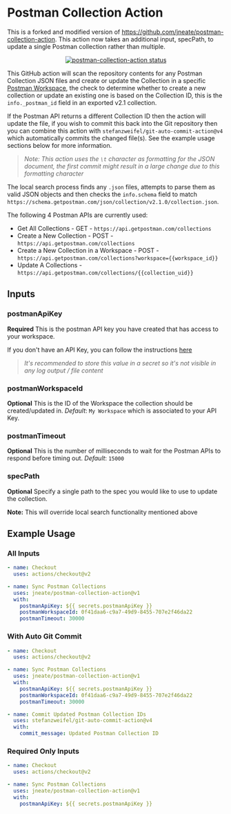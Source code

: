 # Postman Collection Action

This is a forked and modified version of https://github.com/jneate/postman-collection-action. This action now takes an additional input, specPath, to update a single Postman collection rather than multiple.

<p align="center">
  <a href="https://github.com/jneate/postman-collection-action/actions"><img alt="postman-collection-action status" src="https://github.com/jneate/postman-collection-action/workflows/build-test/badge.svg"></a>
</p>

This GitHub action will scan the repository contents for any Postman Collection JSON files and create or update the Collection in a specific [Postman Workspace](https://web.postman.co/workspace), the check to determine whether to create a new collection or update an existing one is based on the Collection ID, this is the `info._postman_id` field in an exported v2.1 collection.

If the Postman API returns a different Collection ID then the action will update the file, if you wish to commit this back into the Git repository then you can combine this action with `stefanzweifel/git-auto-commit-action@v4` which automatically commits the changed file(s). See the example usage sections below for more information.

>*Note: This action uses the `\t` character as formatting for the JSON document, the first commit might result in a large change due to this formatting character*

The local search process finds any `.json` files, attempts to parse them as valid JSON objects and then checks the `info.schema` field to match `https://schema.getpostman.com/json/collection/v2.1.0/collection.json`.

The following 4 Postman APIs are currently used:

- Get All Collections - GET - `https://api.getpostman.com/collections`
- Create a New Collection - POST - `https://api.getpostman.com/collections`
- Create a New Collection in a Workspace - POST - `https://api.getpostman.com/collections?workspace={{workspace_id}}`
- Update A Collections - `https://api.getpostman.com/collections/{{collection_uid}}`

## Inputs

### postmanApiKey

**Required** This is the postman API key you have created that has access to your workspace.

If you don't have an API Key, you can follow the instructions [here](https://learning.postman.com/docs/developer/intro-api/#generating-a-postman-api-key)

> *It's recommended to store this value in a secret so it's not visible in any log output / file content*

### postmanWorkspaceId

**Optional** This is the ID of the Workspace the collection should be created/updated in. *Default*: `My Workspace` which is associated to your API Key.

### postmanTimeout

**Optional** This is the number of milliseconds to wait for the Postman APIs to respond before timing out. *Default*: `15000`

### specPath

**Optional** Specify a single path to the spec you would like to use to update the collection.

**Note:** This will override local search functionality mentioned above

## Example Usage

### All Inputs

```yaml
- name: Checkout
  uses: actions/checkout@v2

- name: Sync Postman Collections
  uses: jneate/postman-collection-action@v1
  with:
    postmanApiKey: ${{ secrets.postmanApiKey }}
    postmanWorkspaceId: 0f41daa6-c9a7-49d9-8455-707e2f46da22
    postmanTimeout: 30000
```

### With Auto Git Commit

```yaml
- name: Checkout
  uses: actions/checkout@v2

- name: Sync Postman Collections
  uses: jneate/postman-collection-action@v1
  with:
    postmanApiKey: ${{ secrets.postmanApiKey }}
    postmanWorkspaceId: 0f41daa6-c9a7-49d9-8455-707e2f46da22
    postmanTimeout: 30000

- name: Commit Updated Postman Collection IDs
  uses: stefanzweifel/git-auto-commit-action@v4
  with:
    commit_message: Updated Postman Collection ID
```

### Required Only Inputs

```yaml
- name: Checkout
  uses: actions/checkout@v2

- name: Sync Postman Collections
  uses: jneate/postman-collection-action@v1
  with:
    postmanApiKey: ${{ secrets.postmanApiKey }}
```
